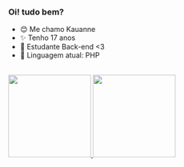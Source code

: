 ### Oi! tudo bem? ###


- 😊 Me chamo Kauanne
- ✨ Tenho 17 anos
- 🌱 Estudante Back-end <3
- 📍 Linguagem atual: PHP 
<br>

<div>
  <a href="https://github.com/KwG0">
    <img height="165cm" src="https://github-readme-stats.vercel.app/api?username=KwG0&show_icons-true&theme=omni&include_all_commits=true&count_private=true"/>
    <img height="165cm" src="https://github-readme-stats.vercel.app/api/top-langs/?username=KwG0&layout=compact&langs_count=16&theme=omni"/>
</div>
 
##
